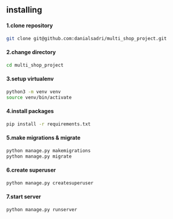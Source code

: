 ## installing

#### 1.clone repository
```sh
git clone git@github.com:danialsadri/multi_shop_project.git
```

#### 2.change directory
```sh
cd multi_shop_project
```

#### 3.setup virtualenv
```sh
python3 -m venv venv
source venv/bin/activate
```

#### 4.install packages
```sh
pip install -r requirements.txt
```

#### 5.make migrations & migrate
```sh
python manage.py makemigrations
python manage.py migrate
```

#### 6.create superuser
```sh
python manage.py createsuperuser
```

#### 7.start server
```sh
python manage.py runserver
```
